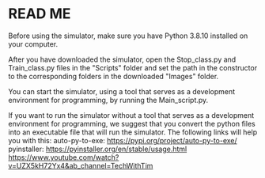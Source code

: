 # READ ME

Before using the simulator, make sure you have Python 3.8.10 installed on your computer.

After you have downloaded the simulator, open the Stop_class.py and Train_class.py files in 
the "Scripts" folder and set the path in the constructor to the corresponding folders in the 
downloaded "Images" folder.

You can start the simulator, using a tool that serves as a development environment for programming, 
by running the Main_script.py.

If you want to run the simulator without a tool that serves as a development environment for programming, 
we suggest that you convert the python files into an executable file that will run the simulator. 
The following links will help you with this:
auto-py-to-exe:
https://pypi.org/project/auto-py-to-exe/
pyinstaller:
https://pyinstaller.org/en/stable/usage.html
https://www.youtube.com/watch?v=UZX5kH72Yx4&ab_channel=TechWithTim

